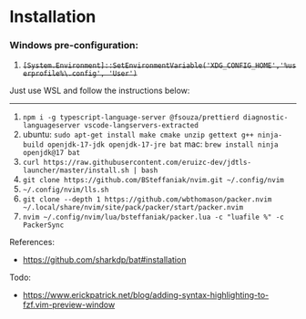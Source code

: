 # Installation

### Windows pre-configuration:

1. ~~`[System.Environment]::SetEnvironmentVariable('XDG_CONFIG_HOME','%userprofile%\.config', 'User')`~~

Just use WSL and follow the instructions below:

--------------------------------

1. `npm i -g typescript-language-server @fsouza/prettierd diagnostic-languageserver vscode-langservers-extracted`
1. ubuntu: `sudo apt-get install make cmake unzip gettext g++ ninja-build openjdk-17-jdk openjdk-17-jre bat` mac: `brew install ninja openjdk@17 bat`
1. `curl https://raw.githubusercontent.com/eruizc-dev/jdtls-launcher/master/install.sh | bash`
1. `git clone https://github.com/BSteffaniak/nvim.git ~/.config/nvim`
1. `~/.config/nvim/lls.sh`
1. `git clone --depth 1 https://github.com/wbthomason/packer.nvim ~/.local/share/nvim/site/pack/packer/start/packer.nvim`
1. `nvim ~/.config/nvim/lua/bsteffaniak/packer.lua -c "luafile %" -c PackerSync`

References:

 * https://github.com/sharkdp/bat#installation

Todo:

 * https://www.erickpatrick.net/blog/adding-syntax-highlighting-to-fzf.vim-preview-window
